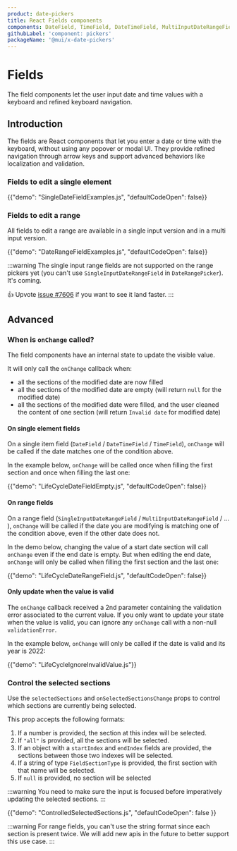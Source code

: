 ```yaml
---
product: date-pickers
title: React Fields components
components: DateField, TimeField, DateTimeField, MultiInputDateRangeField, SingleInputDateRangeField, MultiInputTimeRangeField, SingleInputTimeRangeField, MultiInputDateTimeRangeField, SingleInputDateTimeRangeField
githubLabel: 'component: pickers'
packageName: '@mui/x-date-pickers'
---
```


# Fields

<p class="description">The field components let the user input date and time values with a keyboard and refined keyboard navigation.</p>

## Introduction

The fields are React components that let you enter a date or time with the keyboard, without using any popover or modal UI.
They provide refined navigation through arrow keys and support advanced behaviors like localization and validation.

### Fields to edit a single element

{{"demo": "SingleDateFieldExamples.js", "defaultCodeOpen": false}}

### Fields to edit a range [<span class="plan-pro"></span>](/x/introduction/licensing/#pro-plan)

All fields to edit a range are available in a single input version and in a multi input version.

{{"demo": "DateRangeFieldExamples.js", "defaultCodeOpen": false}}

:::warning
The single input range fields are not supported on the range pickers yet (you can't use `SingleInputDateRangeField` in `DateRangePicker`). It's coming.

👍 Upvote [issue #7606](https://github.com/mui/mui-x/issues/7606) if you want to see it land faster.
:::

## Advanced

### When is `onChange` called?

The field components have an internal state to update the visible value.

It will only call the `onChange` callback when:

- all the sections of the modified date are now filled
- all the sections of the modified date are empty (will return `null` for the modified date)
- all the sections of the modified date were filled, and the user cleaned the content of one section (will return `Invalid date` for modified date)

#### On single element fields

On a single item field (`DateField` / `DateTimeField` / `TimeField`),
`onChange` will be called if the date matches one of the condition above.

In the example below, `onChange` will be called once when filling the first section and once when filling the last one:

{{"demo": "LifeCycleDateFieldEmpty.js", "defaultCodeOpen": false}}

#### On range fields [<span class="plan-pro"></span>](/x/introduction/licensing/#pro-plan)

On a range field (`SingleInputDateRangeField` / `MultiInputDateRangeField` / ... ),
`onChange` will be called if the date you are modifying is matching one of the condition above,
even if the other date does not.

In the demo below, changing the value of a start date section will call `onChange` even if the end date is empty.
But when editing the end date, `onChange` will only be called when filling the first section and the last one:

{{"demo": "LifeCycleDateRangeField.js", "defaultCodeOpen": false}}

#### Only update when the value is valid

The `onChange` callback received a 2nd parameter containing the validation error associated to the current value.
If you only want to update your state when the value is valid, you can ignore any `onChange` call with a non-null `validationError`.

In the example below, `onChange` will only be called if the date is valid and its year is 2022:

{{"demo": "LifeCycleIgnoreInvalidValue.js"}}

### Control the selected sections

Use the `selectedSections` and `onSelectedSectionsChange` props to control which sections are currently being selected.

This prop accepts the following formats:

1. If a number is provided, the section at this index will be selected.
2. If `"all"` is provided, all the sections will be selected.
3. If an object with a `startIndex` and `endIndex` fields are provided, the sections between those two indexes will be selected.
4. If a string of type `FieldSectionType` is provided, the first section with that name will be selected.
5. If `null` is provided, no section will be selected

:::warning
You need to make sure the input is focused before imperatively updating the selected sections.
:::

{{"demo": "ControlledSelectedSections.js", "defaultCodeOpen": false }}

:::warning
For range fields, you can't use the string format since each section is present twice.
We will add new apis in the future to better support this use case.
:::
